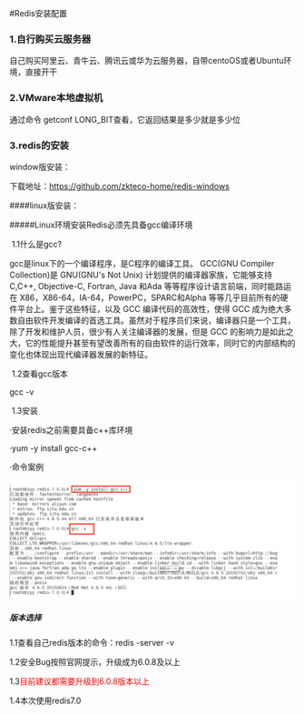 #Redis安装配置

### 1.自行购买云服务器

自己购买阿里云、青牛云、腾讯云或华为云服务器，自带centoOS或者Ubuntu环境，直接开干

### 2.VMware本地虚拟机

通过命令 getconf LONG_BIT查看，它返回结果是多少就是多少位

### 3.redis的安装

window版安装：

下载地址：https://github.com/zkteco-home/redis-windows

####linux版安装：

#####Linux环境安装Redis必须先具备gcc编译环境

​	1.1什么是gcc?

gcc是linux下的一个编译程序，是C程序的编译工具。
GCC(GNU Compiler Collection)是 GNU(GNU's Not Unix) 计划提供的编译器家族，它能够支持 C,C++, Objective-C, Fortran, Java 和Ada 等等程序设计语言前端，同时能路运在 X86，X86-64，IA-64，PowerPC，SPARC和Alpha 等等几乎目前所有的硬件平台上。鉴于这些特征，以及 GCC 编译代码的高效性，使得 GCC 成为绝大多数自由软件开发编译的首选工具。虽然对于程序员们来说，编译器只是一个工具，除了开发和维护人员，很少有人关注编译器的发展，但是 GCC 的影响力是如此之大，它的性能提升甚至有望改善所有的自由软件的运行效率，同时它的内部结构的变化也体现出现代编译器发展的新特征。

​	1.2查看gcc版本

gcc -v

​	1.3安装

·安装redis之前需要具备c++库环境

·yum -y install gcc-c++

·命令案例

![](images/1.gcc安装.png)

##### 版本选择

1.1查看自己redis版本的命令：redis -server -v

1.2安全Bug按照官网提示，升级成为6.0.8及以上

1.3<font color= 'red'>目前建议都需要升级到6.0.8版本以上</font>

1.4本次使用redis7.0

































